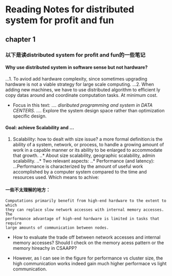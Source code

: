 
# Reading Notes for distributed system for profit and fun
## chapter 1

### 以下是读distributed system for profit and fun的一些笔记

#### Why use distributed system in software sense but not hardware?

...1. To aviod add hardware complexity, since sometimes upgrading hardware is
not a viable strategy for large scale computing.
...2. When adding new machines, we have to use distributed algorithm to efficient
ly copy datas around and coordinate computation tasks. At minimum cost.

* Focus in this text:
...*. disributed programming and system in DATA CENTERS.
...*. Explore the system design space rather than optimization specific design.

#### Goal: achieve Scalability and ...
1. Scalability: how to dealt with size issue? a more formal definition:is the
ability of a system, network, or process, to handle a growing amount of work in
a capable manner or its ability to be enlarged to accommodate that growth.
..* About size scalability, geographic scalability, admin scalability.
..* Two relevant aspects:
..* Performance (and latency):
...Performance is characterized by the amount of useful work accomplished by a
computer system compared to the time and resources used. Which means to achive:






#### 一些不太理解的地方：
```
Computations primarily benefit from high-end hardware to the extent to which
they can replace slow network accesses with internal memory accesses. The
performance advantage of high-end hardware is limited in tasks that require
large amounts of communication between nodes.
```
* How to evaluate the trade off between network accesses and internal memory
accesses? Should I check on the memory acess pattern or the memory hireachy in
CSAAPP?

* However, as I can see in the figure for performance vs cluster size, the high
communication works indeed gain much higher performace vs light communication.

